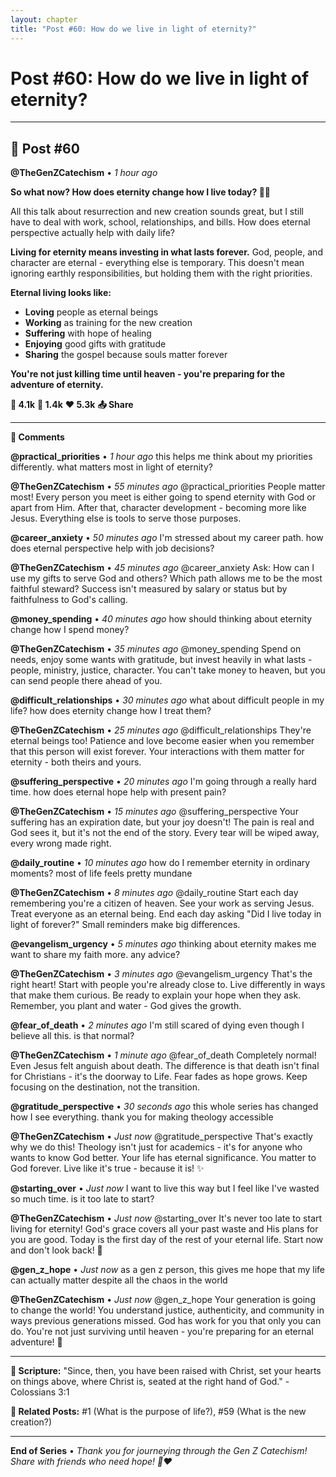 ```yaml
---
layout: chapter
title: "Post #60: How do we live in light of eternity?"
---
```

# Post #60: How do we live in light of eternity?

---

## 📱 Post #60

**@TheGenZCatechism** • *1 hour ago*

**So what now? How does eternity change how I live today? 🌅⏰**

All this talk about resurrection and new creation sounds great, but I still have to deal with work, school, relationships, and bills. How does eternal perspective actually help with daily life?

**Living for eternity means investing in what lasts forever.** God, people, and character are eternal - everything else is temporary. This doesn't mean ignoring earthly responsibilities, but holding them with the right priorities.

**Eternal living looks like:**
- **Loving** people as eternal beings  
- **Working** as training for the new creation
- **Suffering** with hope of healing
- **Enjoying** good gifts with gratitude
- **Sharing** the gospel because souls matter forever

**You're not just killing time until heaven - you're preparing for the adventure of eternity.**

**💭 4.1k** **🔄 1.4k** **❤️ 5.3k** **📤 Share**

---

**💬 Comments**

**@practical_priorities** • *1 hour ago*
this helps me think about my priorities differently. what matters most in light of eternity?

**@TheGenZCatechism** • *55 minutes ago*
@practical_priorities People matter most! Every person you meet is either going to spend eternity with God or apart from Him. After that, character development - becoming more like Jesus. Everything else is tools to serve those purposes.

**@career_anxiety** • *50 minutes ago*
I'm stressed about my career path. how does eternal perspective help with job decisions?

**@TheGenZCatechism** • *45 minutes ago*
@career_anxiety Ask: How can I use my gifts to serve God and others? Which path allows me to be the most faithful steward? Success isn't measured by salary or status but by faithfulness to God's calling.

**@money_spending** • *40 minutes ago*
how should thinking about eternity change how I spend money?

**@TheGenZCatechism** • *35 minutes ago*
@money_spending Spend on needs, enjoy some wants with gratitude, but invest heavily in what lasts - people, ministry, justice, character. You can't take money to heaven, but you can send people there ahead of you.

**@difficult_relationships** • *30 minutes ago*
what about difficult people in my life? how does eternity change how I treat them?

**@TheGenZCatechism** • *25 minutes ago*
@difficult_relationships They're eternal beings too! Patience and love become easier when you remember that this person will exist forever. Your interactions with them matter for eternity - both theirs and yours.

**@suffering_perspective** • *20 minutes ago*
I'm going through a really hard time. how does eternal hope help with present pain?

**@TheGenZCatechism** • *15 minutes ago*
@suffering_perspective Your suffering has an expiration date, but your joy doesn't! The pain is real and God sees it, but it's not the end of the story. Every tear will be wiped away, every wrong made right.

**@daily_routine** • *10 minutes ago*
how do I remember eternity in ordinary moments? most of life feels pretty mundane

**@TheGenZCatechism** • *8 minutes ago*
@daily_routine Start each day remembering you're a citizen of heaven. See your work as serving Jesus. Treat everyone as an eternal being. End each day asking "Did I live today in light of forever?" Small reminders make big differences.

**@evangelism_urgency** • *5 minutes ago*
thinking about eternity makes me want to share my faith more. any advice?

**@TheGenZCatechism** • *3 minutes ago*
@evangelism_urgency That's the right heart! Start with people you're already close to. Live differently in ways that make them curious. Be ready to explain your hope when they ask. Remember, you plant and water - God gives the growth.

**@fear_of_death** • *2 minutes ago*
I'm still scared of dying even though I believe all this. is that normal?

**@TheGenZCatechism** • *1 minute ago*
@fear_of_death Completely normal! Even Jesus felt anguish about death. The difference is that death isn't final for Christians - it's the doorway to Life. Fear fades as hope grows. Keep focusing on the destination, not the transition.

**@gratitude_perspective** • *30 seconds ago*
this whole series has changed how I see everything. thank you for making theology accessible

**@TheGenZCatechism** • *Just now*
@gratitude_perspective That's exactly why we do this! Theology isn't just for academics - it's for anyone who wants to know God better. Your life has eternal significance. You matter to God forever. Live like it's true - because it is! ✨

**@starting_over** • *Just now*
I want to live this way but I feel like I've wasted so much time. is it too late to start?

**@TheGenZCatechism** • *Just now*
@starting_over It's never too late to start living for eternity! God's grace covers all your past waste and His plans for you are good. Today is the first day of the rest of your eternal life. Start now and don't look back! 💪

**@gen_z_hope** • *Just now*
as a gen z person, this gives me hope that my life can actually matter despite all the chaos in the world

**@TheGenZCatechism** • *Just now*
@gen_z_hope Your generation is going to change the world! You understand justice, authenticity, and community in ways previous generations missed. God has work for you that only you can do. You're not just surviving until heaven - you're preparing for an eternal adventure! 🚀

---

**📖 Scripture:** "Since, then, you have been raised with Christ, set your hearts on things above, where Christ is, seated at the right hand of God." - Colossians 3:1

**🔗 Related Posts:** #1 (What is the purpose of life?), #59 (What is the new creation?)

---

**End of Series** • *Thank you for journeying through the Gen Z Catechism! Share with friends who need hope! 🔄❤️* 
